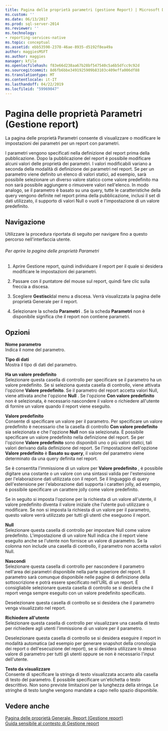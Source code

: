 ```yaml
---
title: Pagina delle proprietà parametri (gestione Report) | Microsoft Docs
ms.custom: ''
ms.date: 06/13/2017
ms.prod: sql-server-2014
ms.reviewer: ''
ms.technology:
- reporting-services-native
ms.topic: conceptual
ms.assetid: ebb53598-2378-46ae-8935-d5192f8ea49a
author: maggiesMSFT
ms.author: maggies
manager: kfile
ms.openlocfilehash: f83e66d238aa67b28bf547540c5a6b5dfcc9c92d
ms.sourcegitcommit: 8d6fb6bbe3491925909b83103c409effa006df88
ms.translationtype: MT
ms.contentlocale: it-IT
ms.lasthandoff: 04/22/2019
ms.locfileid: "59969047"
---
```

# <a name="parameters-properties-page-report-manager"></a>Pagina delle proprietà Parametri (Gestione report)
  La pagina delle proprietà Parametri consente di visualizzare o modificare le impostazioni dei parametri per un report con parametri.  
  
 I parametri vengono specificati nella definizione del report prima della pubblicazione. Dopo la pubblicazione del report è possibile modificare alcuni valori delle proprietà dei parametri. I valori modificabili variano a seconda della modalità di definizione dei parametri nel report. Se per un parametro viene definito un elenco di valori statici, ad esempio, sarà possibile selezionare un diverso valore statico come valore predefinito ma non sarà possibile aggiungere o rimuovere valori nell'elenco. In modo analogo, se il parametro è basato su una query, tutte le caratteristiche della query vengono definite nel report prima della pubblicazione, inclusi il set di dati utilizzato, il supporto di valori Null o vuoti e l'impostazione di un valore predefinito.  
  
## <a name="navigation"></a>Navigazione  
 Utilizzare la procedura riportata di seguito per navigare fino a questo percorso nell'interfaccia utente.  
  
###### <a name="to-open-the-parameters-properties-page"></a>Per aprire la pagina delle proprietà Parametri  
  
1.  Aprire Gestione report, quindi individuare il report per il quale si desidera modificare le impostazioni dei parametri.  
  
2.  Passare con il puntatore del mouse sul report, quindi fare clic sulla freccia a discesa.  
  
3.  Scegliere **Gestisci**dal menu a discesa. Verrà visualizzata la pagina delle proprietà Generale per il report.  
  
4.  Selezionare la scheda **Parametri** . Se la scheda **Parametri** non è disponibile significa che il report non contiene parametri.  
  
## <a name="options"></a>Opzioni  
 **Nome parametro**  
 Indica il nome del parametro.  
  
 **Tipo di dati**  
 Mostra il tipo di dati del parametro.  
  
 **Ha un valore predefinito**  
 Selezionare questa casella di controllo per specificare se il parametro ha un valore predefinito. Se si seleziona questa casella di controllo, viene attivata l'opzione **Valore predefinito**. Se il parametro del report accetta valori Null, viene attivata anche l'opzione **Null** . Se l'opzione **Con valore predefinito** non è selezionata, è necessario nascondere il valore o richiedere all'utente di fornire un valore quando il report viene eseguito.  
  
 **Valore predefinito**  
 Consente di specificare un valore per il parametro. Per specificare un valore predefinito è necessario che la casella di controllo **Con valore predefinito** sia selezionata e che l'opzione **Null** non sia selezionata. È possibile specificare un valore predefinito nella definizione del report. Se per l'opzione **Valore predefinito** sono disponibili uno o più valori statici, tali valori derivano dalla definizione del report. Se l'impostazione dell'opzione **Valore predefinito** è **Basato su query**, il valore del parametro viene determinato da una query definita nel report.  
  
 Se è consentita l'immissione di un valore per **Valore predefinito** , è possibile digitare una costante o un valore con una sintassi valida per l'estensione per l'elaborazione dati utilizzata con il report. Se il linguaggio di query dell'estensione per l'elaborazione dati supporta i caratteri jolly, ad esempio, è possibile specificare un carattere jolly come valore predefinito.  
  
 Se in seguito si imposta l'opzione per la richiesta di un valore all'utente, il valore predefinito diventa il valore iniziale che l'utente può utilizzare o modificare. Se non si imposta la richiesta di un valore per il parametro, questo valore verrà utilizzato per tutti gli utenti che eseguono il report.  
  
 **Null**  
 Selezionare questa casella di controllo per impostare Null come valore predefinito. L'impostazione di un valore Null indica che il report viene eseguito anche se l'utente non fornisce un valore di parametro. Se la colonna non include una casella di controllo, il parametro non accetta valori Null.  
  
 **Nascondi**  
 Selezionare questa casella di controllo per nascondere il parametro nell'area dei parametri disponibile nella parte superiore del report. Il parametro sarà comunque disponibile nelle pagine di definizione della sottoscrizione e potrà essere specificato nell'URL di un report. È consigliabile selezionare questa casella di controllo se si desidera che il report venga sempre eseguito con un valore predefinito specificato.  
  
 Deselezionare questa casella di controllo se si desidera che il parametro venga visualizzato nel report.  
  
 **Richiedere all'utente**  
 Selezionare questa casella di controllo per visualizzare una casella di testo per richiedere agli utenti l'immissione di un valore per il parametro.  
  
 Deselezionare questa casella di controllo se si desidera eseguire il report in modalità automatica (ad esempio per generare snapshot della cronologia dei report o dell'esecuzione del report), se si desidera utilizzare lo stesso valore di parametro per tutti gli utenti oppure se non è necessario l'input dell'utente.  
  
 **Testo da visualizzare**  
 Consente di specificare la stringa di testo visualizzata accanto alla casella di testo del parametro. È possibile specificare un'etichetta o testo descrittivo. Non sono previste limitazioni per la lunghezza della stringa. Le stringhe di testo lunghe vengono mandate a capo nello spazio disponibile.  
  
## <a name="see-also"></a>Vedere anche  
 [Pagina delle proprietà Generale, Report &#40;Gestione report&#41;](../../2014/reporting-services/general-properties-page-reports-report-manager.md)   
 [Guida sensibile al contesto di Gestione report](../../2014/reporting-services/report-manager-f1-help.md)  
  
  
